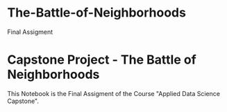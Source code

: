 # The-Battle-of-Neighborhoods
Final Assigment 

# Capstone Project - The Battle of Neighborhoods
This Notebook is the Final Assigment of the Course "Applied Data Science Capstone".


